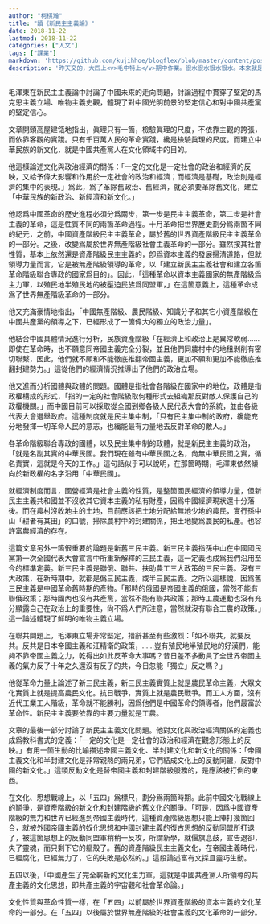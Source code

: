 ```yaml
---
author: "柯棋瀚"
title: "讀《新民主主義論》"
date: 2018-11-22
lastmod: 2018-11-22
categories: ["人文"]
tags: ["課業"]
markdown: 'https://github.com/kujihhoe/blogflex/blob/master/content/post/130xbmb.md'
description: '昨天交的，大四上<v>毛中特上</v>期中作業。很水很水很水很水。本來就是水課，又大四了沒心情寫，一共只用了兩箇小旹，全都是複製粘貼的原文。'
---
```


毛澤東在<v>新民主主義論</v>中討論了中國未來的走向問題，討論過程中貫穿了堅定的馬克思主義立場、唯物主義史觀，體現了對中國光明前景的堅定信心和對中國共產黨的堅定信心。

文章開頭高屋建瓴地指出，眞理只有一箇，檢驗眞理的尺度，不依靠主觀的誇張，而依靠客觀的實踐。只有千百萬人民的革命實踐，纔是檢驗眞理的尺度。而建立中華民族的新文化，就是中國共產黨人在文化領域中的目的。

他這樣論述文化與政治經濟的關係：「一定的文化是一定社會的政治和經濟的反映，又給予偉大影響和作用於一定社會的政治和經濟；而經濟是基礎，政治則是經濟的集中的表現。」爲此，爲了革除舊政治、舊經濟，就必須要革除舊文化，建立「中華民族的新政治、新經濟和新文化。」

他認爲中國革命的歷史進程必須分爲兩步，第一步是民主主義革命，第二步是社會主義的革命，這是性質不同的兩箇革命過程。十月革命把世界歷史劃分爲兩箇不同的紀元，之前，中國資產階級民主主義革命，屬於舊的世界資產階級民主主義革命的一部分。之後，改變爲屬於世界無產階級社會主義革命的一部分。雖然按其社會性質，基本上依然還是資產階級民主主義的，卽爲資本主義的發展掃清道路，但就領導力量而言，它是被無產階級領導的革命，以「建立新民主主義社會和建立各箇革命階級聯合專政的國家爲目的」。因此，「這種革命以資本主義國家的無產階級爲主力軍，以殖民地半殖民地的被壓迫民族爲同盟軍，」在這箇意義上，這種革命成爲了世界無產階級革命的一部分。

他又充滿豪情地指出，「中國無產階級、農民階級、知識分子和其它小資產階級在中國共產黨的領導之下，已經形成了一箇偉大的獨立的政治力量」。

他結合中國具體情況進行分析，民族資產階級「在經濟上和政治上是異常軟弱……即使在革命時，也不願意同帝國主義完全分裂，並且他們同農村中的地租剝削有密切聯繫，因此，他們就不願和不能徹底推翻帝國主義，更加不願和更加不能徹底推翻封建勢力。」這從他們的經濟情況推導出了他們的政治立場。

他又進而分析國體與政體的問題。國體是指社會各階級在國家中的地位，政體是指政權構成的形式，「指的一定的社會階級取何種形式去組織那反對敵人保護自己的政權機關。」而中國目前可以採取從全國到鄉各級人民代表大會的系統，並由各級代表大會選舉政府。這種制度就是民主集中制，「只有民主集中制的政府，纔能充分地發揮一切革命人民的意志，也纔能最有力量地去反對革命的敵人。」

各革命階級聯合專政的國體，以及民主集中制的政體，就是新民主主義的政治，「就是名副其實的中華民國。我們現在雖有中華民國之名，尙無中華民國之實，循名責實，這就是今天的工作。」這句話似乎可以說明，在那箇時期，毛澤東依然傾向於新政權的名字沿用「中華民國」。

就經濟制度而言，國營經濟是社會主義的性質，是整箇國民經濟的領導力量，但新民主主義共和國並不沒收其它資本主義的私有財產，因爲中國經濟現狀還十分落後。而在農村沒收地主的土地，目前應該把土地分配給無地少地的農民，實行孫中山「耕者有其田」的口號，掃除農村中的封建關係，把土地變爲農民的私產。也容許富農經濟的存在。

這篇文章另外一箇很重要的論題是新舊三民主義。新三民主義指孫中山在<v>中國國民黨第一次全國代表大會宣言</v>中所重新解釋的三民主義，這一定義也成爲我們沿用至今的標準定義。新三民主義是聯俄、聯共、扶助農工三大政策的三民主義。沒有三大政策，在新時期中，就都是僞三民主義，或半三民主義。之所以這樣說，因爲舊三民主義是中國革命舊時期的產物。「那時的俄國是帝國主義的俄國，當然不能有聯俄政策；那時國內也沒有共產黨，當然不能有聯共政策；那時工農運動也沒有充分顯露自己在政治上的重要性，尙不爲人們所注意，當然就沒有聯合工農的政策。」這一論述體現了鮮明的唯物主義立場。

在聯共問題上，毛澤東立場非常堅定，措辭甚至有些激烈：「如不聯共，就要反共。反共是日本帝國主義和汪精衛的政策，……豈有殖民地半殖民地的好漢們，能夠不靠帝國主義之力，乾得出如此反革命大事嗎？昔日差不多動員了全世界帝國主義的氣力反了十年之久還沒有反了的共，今日忽能「獨立」反之嗎？」

他從革命力量上論述了新三民主義，新三民主義實質上就是農民革命主義，大眾文化實質上就是提高農民文化。抗日戰爭，實質上就是農民戰爭。而工人方面，沒有近代工業工人階級，革命就不能勝利，因爲他們是中國革命的領導者，他們最富於革命性。新民主主義要依靠的主要力量就是工農。

文章的最後一部分討論了新民主主義文化問題。他對文化與政治經濟關係的定義也成爲教科書式的定義：「一定的文化是一定社會的政治和經濟在觀念形態上的反映。」有用一箇生動的比喻描述帝國主義文化、半封建文化和新文化的關係：「帝國主義文化和半封建文化是非常親熱的兩兄弟，它們結成文化上的反動同盟，反對中國的新文化。」這類反動文化是替帝國主義和封建階級服務的，是應該被打倒的東西。

在文化、思想戰線上，以「五四」爲標尺，劃分爲兩箇時期。此前中國文化戰線上的鬭爭，是資產階級的新文化和封建階級的舊文化的鬭爭。「可是，因爲中國資產階級的無力和世界已經進到帝國主義時代，這種資產階級思想只能上陣打幾箇回合，就被外國帝國主義的奴化思想和中國封建主義的復古思想的反動同盟所打退了，被這箇思想上的反動同盟軍稍稍一反攻，所謂新學，就偃旗息鼓，宣告退卻，失了靈魂，而只剩下它的軀殼了。舊的資產階級民主主義文化，在帝國主義時代，已經腐化，已經無力了，它的失敗是必然的。」這段論述富有文採且靈巧生動。

五四以後，「中國產生了完全嶄新的文化生力軍，這就是中國共產黨人所領導的共產主義的文化思想，即共產主義的宇宙觀和社會革命論。」

文化性質與革命性質一樣，在「五四」以前屬於世界資產階級的資本主義的文化革命的一部分。在「五四」以後屬於世界無產階級的社會主義的文化革命的一部分。
